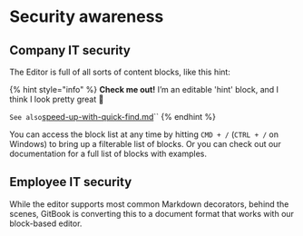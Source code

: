 # Security awareness

## Company IT security

The Editor is full of all sorts of content blocks, like this hint:

{% hint style="info" %}
**Check me out!** I’m an editable 'hint' block, and I think I look pretty great 💅

`See also`[speed-up-with-quick-find.md](../risk-management/speed-up-with-quick-find.md "mention")``
{% endhint %}

You can access the block list at any time by hitting `CMD + /` (`CTRL + /` on Windows) to bring up a filterable list of blocks. Or you can check out our documentation for a full list of blocks with examples.

## Employee IT security

While the editor supports most common Markdown decorators, behind the scenes, GitBook is converting this to a document format that works with our block-based editor.
